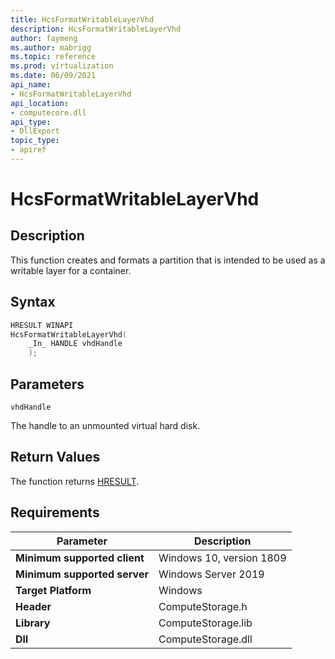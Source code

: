 ```yaml
---
title: HcsFormatWritableLayerVhd
description: HcsFormatWritableLayerVhd
author: faymeng
ms.author: mabrigg
ms.topic: reference
ms.prod: virtualization
ms.date: 06/09/2021
api_name:
- HcsFormatWritableLayerVhd
api_location:
- computecore.dll
api_type:
- DllExport
topic_type: 
- apiref
---
```

# HcsFormatWritableLayerVhd

## Description

This function creates and formats a partition that is intended to be used as a writable layer for a container.

## Syntax

```cpp
HRESULT WINAPI
HcsFormatWritableLayerVhd(
    _In_ HANDLE vhdHandle
    );
```

## Parameters

`vhdHandle`

The handle to an unmounted virtual hard disk.

## Return Values

The function returns [HRESULT](./HCSHResult.md).

## Requirements

|Parameter|Description|
|---|---|
| **Minimum supported client** | Windows 10, version 1809 |
| **Minimum supported server** | Windows Server 2019 |
| **Target Platform** | Windows |
| **Header** | ComputeStorage.h |
| **Library** | ComputeStorage.lib |
| **Dll** | ComputeStorage.dll |
